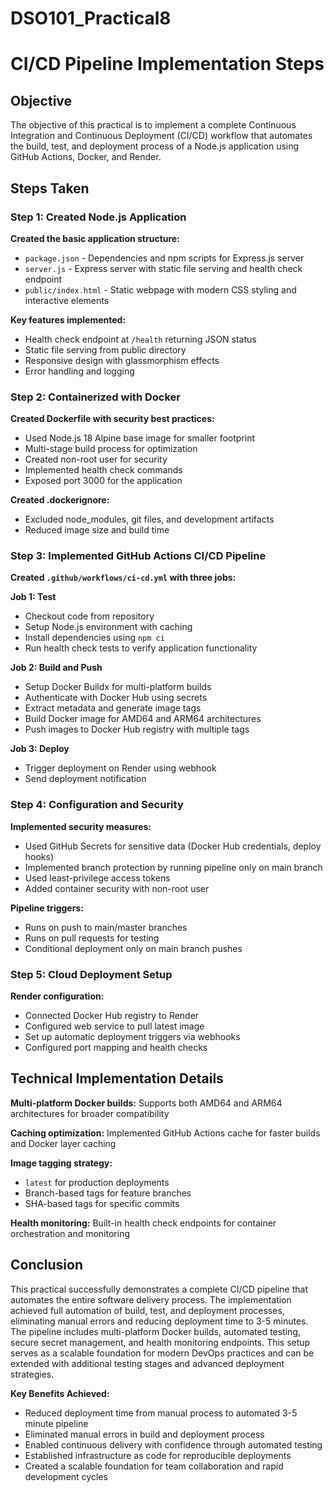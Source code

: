 # DSO101_Practical8

# CI/CD Pipeline Implementation Steps

## Objective

The objective of this practical is to implement a complete Continuous Integration and Continuous Deployment (CI/CD) workflow that automates the build, test, and deployment process of a Node.js application using GitHub Actions, Docker, and Render.

## Steps Taken

### Step 1: Created Node.js Application

**Created the basic application structure:**
- `package.json` - Dependencies and npm scripts for Express.js server
- `server.js` - Express server with static file serving and health check endpoint
- `public/index.html` - Static webpage with modern CSS styling and interactive elements

**Key features implemented:**
- Health check endpoint at `/health` returning JSON status
- Static file serving from public directory
- Responsive design with glassmorphism effects
- Error handling and logging

### Step 2: Containerized with Docker

**Created Dockerfile with security best practices:**
- Used Node.js 18 Alpine base image for smaller footprint
- Multi-stage build process for optimization
- Created non-root user for security
- Implemented health check commands
- Exposed port 3000 for the application

**Created .dockerignore:**
- Excluded node_modules, git files, and development artifacts
- Reduced image size and build time

### Step 3: Implemented GitHub Actions CI/CD Pipeline

**Created `.github/workflows/ci-cd.yml` with three jobs:**

**Job 1: Test**
- Checkout code from repository
- Setup Node.js environment with caching
- Install dependencies using `npm ci`
- Run health check tests to verify application functionality

**Job 2: Build and Push**
- Setup Docker Buildx for multi-platform builds
- Authenticate with Docker Hub using secrets
- Extract metadata and generate image tags
- Build Docker image for AMD64 and ARM64 architectures
- Push images to Docker Hub registry with multiple tags

**Job 3: Deploy**
- Trigger deployment on Render using webhook
- Send deployment notification

### Step 4: Configuration and Security

**Implemented security measures:**
- Used GitHub Secrets for sensitive data (Docker Hub credentials, deploy hooks)
- Implemented branch protection by running pipeline only on main branch
- Used least-privilege access tokens
- Added container security with non-root user

**Pipeline triggers:**
- Runs on push to main/master branches  
- Runs on pull requests for testing
- Conditional deployment only on main branch pushes

### Step 5: Cloud Deployment Setup

**Render configuration:**
- Connected Docker Hub registry to Render
- Configured web service to pull latest image
- Set up automatic deployment triggers via webhooks
- Configured port mapping and health checks

## Technical Implementation Details

**Multi-platform Docker builds:** Supports both AMD64 and ARM64 architectures for broader compatibility

**Caching optimization:** Implemented GitHub Actions cache for faster builds and Docker layer caching

**Image tagging strategy:** 
- `latest` for production deployments
- Branch-based tags for feature branches  
- SHA-based tags for specific commits

**Health monitoring:** Built-in health check endpoints for container orchestration and monitoring

## Conclusion

This practical successfully demonstrates a complete CI/CD pipeline that automates the entire software delivery process. The implementation achieved full automation of build, test, and deployment processes, eliminating manual errors and reducing deployment time to 3-5 minutes. The pipeline includes multi-platform Docker builds, automated testing, secure secret management, and health monitoring endpoints. This setup serves as a scalable foundation for modern DevOps practices and can be extended with additional testing stages and advanced deployment strategies.

**Key Benefits Achieved:**
- Reduced deployment time from manual process to automated 3-5 minute pipeline
- Eliminated manual errors in build and deployment process  
- Enabled continuous delivery with confidence through automated testing
- Established infrastructure as code for reproducible deployments
- Created a scalable foundation for team collaboration and rapid development cycles